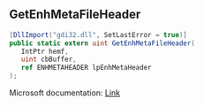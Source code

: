 ## GetEnhMetaFileHeader

```csharp
[DllImport("gdi32.dll", SetLastError = true)]
public static extern uint GetEnhMetaFileHeader(
   IntPtr hemf,
   uint cbBuffer,
   ref ENHMETAHEADER lpEnhMetaHeader
);
```

Microsoft documentation: [Link](https://docs.microsoft.com/en-us/windows/win32/api/wingdi/nf-wingdi-getenhmetafileheader)
